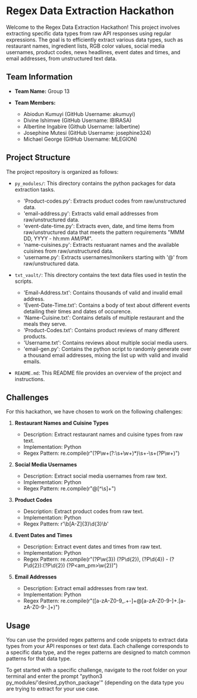 # Regex Data Extraction Hackathon

Welcome to the Regex Data Extraction Hackathon! This project involves extracting specific data types from raw API responses using regular expressions. The goal is to efficiently extract various data types, such as restaurant names, ingredient lists, RGB color values, social media usernames, product codes, news headlines, event dates and times, and email addresses, from unstructured text data.

## Team Information

- **Team Name:** Group 13
  
- **Team Members:**
  - Abiodun Kumuyi (GitHub Username: akumuyi)
  - Divine Ishimwe (GitHub Username: IBIRASA)
  - Albertine Ingabire (Github Username: Ialbertine)
  - Josephine Mutesi (GitHub Username: josephine324)
  - Michael George (GitHub Username: MLEGION)

## Project Structure

The project repository is organized as follows:

- `py_modules/`: This directory contains the python packages for data extraction tasks.
    - 'Product-codes.py': Extracts product codes from raw/unstructured data.
    - 'email-address.py': Extracts valid email addresses from raw/unstructured data.
    - 'event-date-time.py': Extracts even, date, and time items from raw/unstructured data that meets the pattern requirements "MMM DD, YYYY - hh:mm AM/PM".
    - 'name-cuisines.py': Extracts restuarant names and the available cuisines from raw/unstructured data.
    - 'username.py': Extracts usernames/monikers starting with '@' from raw/unstructured data.
      
- `txt_vault/`: This directory contains the text data files used in testin the scripts.
    - 'Email-Address.txt': Contains thousands of valid and invalid email address.
    - 'Event-Date-Time.txt': Contains a body of text about different events detailing their times and dates of occurence.
    - 'Name-Cuisine.txt': Contains details of multiple restaurant and the meals they serve.
    - 'Product-Codes.txt': Contains product reviews of many different products.
    - 'Username.txt': Contains reviews about multiple social media users.
    - 'email-gen.py': Contains the python script to randomly generate over a thousand email addresses, mixing the list up with valid and invalid emails.

- `README.md`: This README file provides an overview of the project and instructions.

  
## Challenges

For this hackathon, we have chosen to work on the following challenges:

1. **Restaurant Names and Cuisine Types**
   - Description: Extract restaurant names and cuisine types from raw text.
   - Implementation: Python
   - Regex Pattern: re.compile(r"(?P<name>\w+(?:\s+\w+)*)\s+-\s+(?P<cuisine>\w+)")

2. **Social Media Usernames**
   - Description: Extract social media usernames from raw text.
   - Implementation: Python
   - Regex Pattern: re.compile(r"@[^\s]+")

3. **Product Codes**
   - Description: Extract product codes from raw text.
   - Implementation: Python
   - Regex Pattern: r'\b[A-Z]{3}\d{3}\b'

4. **Event Dates and Times**
   - Description: Extract event dates and times from raw text.
   - Implementation: Python
   - Regex Pattern: re.compile(r"(?P<month>\w{3}) (?P<day>\d{2}), (?P<year>\d{4}) - (?P<hour>\d{2}):(?P<minute>\d{2}) (?P<am_pm>\w{2})")
     
5. **Email Addresses**
   - Description: Extract email addresses from raw text.
   - Implementation: Python
   - Regex Pattern: re.compile(r"([a-zA-Z0-9_.+-]+@[a-zA-Z0-9-]+\.[a-zA-Z0-9-.]+)")

## Usage

You can use the provided regex patterns and code snippets to extract data types from your API responses or text data. Each challenge corresponds to a specific data type, and the regex patterns are designed to match common patterns for that data type.

To get started with a specific challenge, navigate to the root folder on your terminal and enter the prompt "python3 py_modules/'desired_python_package'" (depending on the data type you are trying to extract for your use case.



